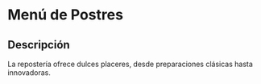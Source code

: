 # Menú de Postres

## Descripción

La repostería ofrece dulces placeres, desde preparaciones clásicas hasta innovadoras.